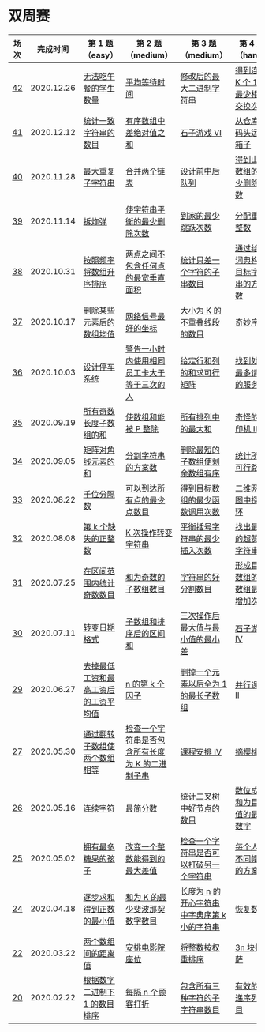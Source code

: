 # 双周赛

**场次**|**完成时间**|**第 1 题（easy）**|**第 2 题（medium）**|**第 3 题（medium）**|**第 4 题（hard）**
--------|------------|-----------|-----------|-----------|-----------
[42](./第%2042%20场双周赛)|2020.12.26|[无法吃午餐的学生数量](./第%2042%20场双周赛/5621.%20无法吃午餐的学生数量)|[平均等待时间](./第%2042%20场双周赛/5622.%20平均等待时间)|[修改后的最大二进制字符串](./第%2042%20场双周赛/5623.%20修改后的最大二进制字符串)|[得到连续 K 个 1 的最少相邻交换次数](./第%2042%20场双周赛/5624.%20得到连续%20K%20个%201%20的最少相邻交换次数)
[41](./第%2041%20场双周赛)|2020.12.12|[统计一致字符串的数目](./第%2041%20场双周赛/5609.%20统计一致字符串的数目)|[有序数组中差绝对值之和](./第%2041%20场双周赛/5610.%20有序数组中差绝对值之和)|[石子游戏 VI](./第%2041%20场双周赛/5611.%20石子游戏%20VI)|[从仓库到码头运输箱子](./第%2041%20场双周赛/5612.%20从仓库到码头运输箱子)
[40](./第%2040%20场双周赛)|2020.11.28|[最大重复子字符串](./第%2040%20场双周赛/5557.%20最大重复子字符串)|[合并两个链表](./第%2040%20场双周赛/5558.%20合并两个链表)|[设计前中后队列](./第%2040%20场双周赛/5559.%20设计前中后队列)|[得到山形数组的最少删除次数](./第%2040%20场双周赛/5560.%20得到山形数组的最少删除次数)
[39](./第%2039%20场双周赛)|2020.11.14|[拆炸弹](./第%2039%20场双周赛/5550.%20拆炸弹)|[使字符串平衡的最少删除次数](./第%2039%20场双周赛/5551.%20使字符串平衡的最少删除次数积)|[到家的最少跳跃次数](./第%2039%20场双周赛/5552.%20到家的最少跳跃次数)|[分配重复整数](./第%2039%20场双周赛/5553.%20分配重复整数)
[38](./第%2038%20场双周赛)|2020.10.31|[按照频率将数组升序排序](./第%2038%20场双周赛/5539.%20按照频率将数组升序排序)|[两点之间不包含任何点的最宽垂直面积](./第%2038%20场双周赛/5540.%20两点之间不包含任何点的最宽垂直面积)|[统计只差一个字符的子串数目](./第%2038%20场双周赛/5541.%20统计只差一个字符的子串数目)|[通过给定词典构造目标字符串的方案数](./第%2038%20场双周赛/5542.%20通过给定词典构造目标字符串的方案数)
[37](./第%2037%20场双周赛)|2020.10.17|[删除某些元素后的数组均值](./第%2037%20场双周赛/5526.%20删除某些元素后的数组均值)|[网络信号最好的坐标](./第%2037%20场双周赛/5527.%20网络信号最好的坐标)|[大小为 K 的不重叠线段的数目](./第%2037%20场双周赛/5528.%20大小为%20K%20的不重叠线段的数目)|[奇妙序列](./第%2037%20场双周赛/5529.%20奇妙序列)
[36](./第%2036%20场双周赛)|2020.10.03|[设计停车系统](./第%2036%20场双周赛/5515.%20设计停车系统)|[警告一小时内使用相同员工卡大于等于三次的人](./第%2036%20场双周赛/5516.%20警告一小时内使用相同员工卡大于等于三次的人)|[给定行和列的和求可行矩阵](./第%2036%20场双周赛/5517.%20给定行和列的和求可行矩阵)|[找到处理最多请求的服务器](./第%2036%20场双周赛/5518.%20找到处理最多请求的服务器)
[35](./第%2035%20场双周赛)|2020.09.19|[所有奇数长度子数组的和](./第%2035%20场双周赛/5503.%20所有奇数长度子数组的和)|[使数组和能被 P 整除](./第%2035%20场双周赛/5504.%20使数组和能被%20P%20整除)|[所有排列中的最大和](./第%2035%20场双周赛/5505.%20所有排列中的最大和)|[奇怪的打印机 II](./第%2035%20场双周赛/5506.%20奇怪的打印机%20II)
[34](./第%2034%20场双周赛)|2020.09.05|[矩阵对角线元素的和](./第%2034%20场双周赛/5491.%20矩阵对角线元素的和)|[分割字符串的方案数](./第%2034%20场双周赛/5492.%20分割字符串的方案数)|[删除最短的子数组使剩余数组有序](./第%2034%20场双周赛/5493.%20删除最短的子数组使剩余数组有序)|[统计所有可行路径](./第%2034%20场双周赛/5494.%20统计所有可行路径)
[33](./第%2033%20场双周赛)|2020.08.22|[千位分隔数](./第%2033%20场双周赛/5479.%20千位分隔数)|[可以到达所有点的最少点数目](./第%2033%20场双周赛/5480.%20可以到达所有点的最少点数目)|[得到目标数组的最少函数调用次数](./第%2033%20场双周赛/5481.%20得到目标数组的最少函数调用次数)|[二维网格图中探测环](./第%2033%20场双周赛/5482.%20二维网格图中探测环)
[32](./第%2032%20场双周赛)|2020.08.08|[第 k 个缺失的正整数](./第%2032%20场双周赛/5468.%20第%20k%20个缺失的正整数)|[K 次操作转变字符串](./第%2032%20场双周赛/5469.%20K%20次操作转变字符串)|[平衡括号字符串的最少插入次数](./第%2032%20场双周赛/5470.%20平衡括号字符串的最少插入次数)|[找出最长的超赞子字符串](./第%2032%20场双周赛/5471.%20找出最长的超赞子字符串)
[31](./第%2031%20场双周赛)|2020.07.25|[在区间范围内统计奇数数目](./第%2031%20场双周赛/5456.%20在区间范围内统计奇数数目)|[和为奇数的子数组数目](./第%2031%20场双周赛/5457.%20和为奇数的子数组数目)|[字符串的好分割数目](./第%2031%20场双周赛/5458.%20字符串的好分割数目)|[形成目标数组的子数组最少增加次数](./第%2031%20场双周赛/5459.%20形成目标数组的子数组最少增加次数)
[30](./第%2030%20场双周赛)|2020.07.11|[转变日期格式](./第%2030%20场双周赛/5444.%20转变日期格式)|[子数组和排序后的区间和](./第%2030%20场双周赛/5445.%20子数组和排序后的区间和)|[三次操作后最大值与最小值的最小差](./第%2030%20场双周赛/5446.%20三次操作后最大值与最小值的最小差)|[石子游戏 IV](./第%2030%20场双周赛/5447.%20石子游戏%20IV)
[29](./第%2029%20场双周赛)|2020.06.27|[去掉最低工资和最高工资后的工资平均值](./第%2029%20场双周赛/5432.%20去掉最低工资和最高工资后的工资平均值)|[n 的第 k 个因子](./第%2029%20场双周赛/5433.%20n%20的第%20k%20个因子)|[删掉一个元素以后全为 1 的最长子数组](./第%2029%20场双周赛/5434.%20删掉一个元素以后全为%201%20的最长子数组)|[并行课程 II](./第%2029%20场双周赛/5435.%20并行课程%20II)
[27](./第%2027%20场双周赛)|2020.05.30|[通过翻转子数组使两个数组相等](./第%2027%20场双周赛/5408.%20通过翻转子数组使两个数组相等)|[检查一个字符串是否包含所有长度为 K 的二进制子串](./第%2027%20场双周赛/5309.%20检查一个字符串是否包含所有长度为%20K%20的二进制子串)|[课程安排 IV](./第%2027%20场双周赛/5410.%20课程安排%20IV)|[摘樱桃 II](./第%2027%20场双周赛/5411.%20摘樱桃%20II)
[26](./第%2026%20场双周赛)|2020.05.16|[连续字符](./第%2026%20场双周赛/5396.%20连续字符)|[最简分数](./第%2026%20场双周赛/5397.%20最简分数)|[统计二叉树中好节点的数目](./第%2026%20场双周赛/5398.%20统计二叉树中好节点的数目)|[数位成本和为目标值的最大数字](./第%2026%20场双周赛/5399.%20数位成本和为目标值的最大数字)
[25](./第%2025%20场双周赛)|2020.05.02|[拥有最多糖果的孩子](./第%2025%20场双周赛/5384.%20拥有最多糖果的孩子)|[改变一个整数能得到的最大差值](./第%2025%20场双周赛/5385.%20改变一个整数能得到的最大差值)|[检查一个字符串是否可以打破另一个字符串](./第%2025%20场双周赛/5386.%20检查一个字符串是否可以打破另一个字符串)|[每个人戴不同帽子的方案数](./第%2025%20场双周赛/5387.%20每个人戴不同帽子的方案数)
[24](./第%2024%20场双周赛)|2020.04.18|[逐步求和得到正数的最小值](./第%2024%20场双周赛/5372.%20逐步求和得到正数的最小值)|[和为 K 的最少斐波那契数字数目](./第%2024%20场双周赛/5373.%20和为%20K%20的最少斐波那契数字数目)|[长度为 n 的开心字符串中字典序第 k 小的字符串](./第%2024%20场双周赛/5374.%20长度为%20n%20的开心字符串中字典序第%20k%20小的字符串)|[恢复数组](./第%2024%20场双周赛/5375.%20恢复数组)
[22](./第%2022%20场双周赛)|2020.03.22|[两个数组间的距离值](./第%2022%20场双周赛/5348.%20两个数组间的距离值)|[安排电影院座位](./第%2022%20场双周赛/5349.%20安排电影院座位)|[将整数按权重排序](./第%2022%20场双周赛/5350.%20将整数按权重排序)|[3n 块披萨](./第%2022%20场双周赛/5351.%203n%20块披萨)
[20](./第%2020%20场双周赛)|2020.02.22|[根据数字二进制下 1 的数目排序](./第%2020%20场双周赛/5323.%20根据数字二进制下%201%20的数目排序)|[每隔 n 个顾客打折](./第%2020%20场双周赛/5324.%20每隔%20n%20个顾客打折)|[包含所有三种字符的子字符串数目](./第%2020%20场双周赛/5325.%20包含所有三种字符的子字符串数目)|[有效的快递序列数目](./第%2020%20场双周赛/5326.%20有效的快递序列数目)

